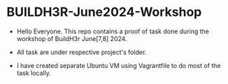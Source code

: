 # BUILDH3R-June2024-Workshop

- Hello Everyone. This repo contains a proof of task done during the workshop of BuildH3r June[7,8] 2024.

- All task are under respective project's folder.
- I have created separate Ubuntu VM using Vagrantfile to do most of the task locally.